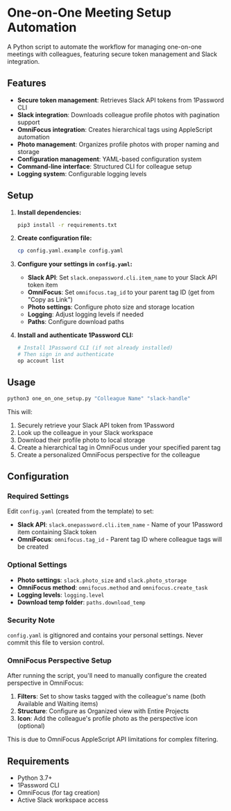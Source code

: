 # One-on-One Meeting Setup Automation

A Python script to automate the workflow for managing one-on-one meetings with colleagues, featuring secure token management and Slack integration.

## Features

- **Secure token management**: Retrieves Slack API tokens from 1Password CLI
- **Slack integration**: Downloads colleague profile photos with pagination support
- **OmniFocus integration**: Creates hierarchical tags using AppleScript automation
- **Photo management**: Organizes profile photos with proper naming and storage
- **Configuration management**: YAML-based configuration system
- **Command-line interface**: Structured CLI for colleague setup
- **Logging system**: Configurable logging levels

## Setup

1. **Install dependencies:**
   ```bash
   pip3 install -r requirements.txt
   ```

2. **Create configuration file:**
   ```bash
   cp config.yaml.example config.yaml
   ```
   
3. **Configure your settings in `config.yaml`:**
   - **Slack API**: Set `slack.onepassword.cli.item_name` to your Slack API token item
   - **OmniFocus**: Set `omnifocus.tag_id` to your parent tag ID (get from "Copy as Link")
   - **Photo settings**: Configure photo size and storage location
   - **Logging**: Adjust logging levels if needed
   - **Paths**: Configure download paths

4. **Install and authenticate 1Password CLI:**
   ```bash
   # Install 1Password CLI (if not already installed)
   # Then sign in and authenticate
   op account list
   ```

## Usage

```bash
python3 one_on_one_setup.py "Colleague Name" "slack-handle"
```

This will:
1. Securely retrieve your Slack API token from 1Password
2. Look up the colleague in your Slack workspace 
3. Download their profile photo to local storage
4. Create a hierarchical tag in OmniFocus under your specified parent tag
5. Create a personalized OmniFocus perspective for the colleague

## Configuration

### Required Settings

Edit `config.yaml` (created from the template) to set:

- **Slack API**: `slack.onepassword.cli.item_name` - Name of your 1Password item containing Slack token
- **OmniFocus**: `omnifocus.tag_id` - Parent tag ID where colleague tags will be created

### Optional Settings

- **Photo settings**: `slack.photo_size` and `slack.photo_storage`
- **OmniFocus method**: `omnifocus.method` and `omnifocus.create_task`
- **Logging levels**: `logging.level`
- **Download temp folder**: `paths.download_temp`

### Security Note

`config.yaml` is gitignored and contains your personal settings. Never commit this file to version control.

### OmniFocus Perspective Setup

After running the script, you'll need to manually configure the created perspective in OmniFocus:

1. **Filters**: Set to show tasks tagged with the colleague's name (both Available and Waiting items)
2. **Structure**: Configure as Organized view with Entire Projects
3. **Icon**: Add the colleague's profile photo as the perspective icon (optional)

This is due to OmniFocus AppleScript API limitations for complex filtering.

## Requirements

- Python 3.7+
- 1Password CLI
- OmniFocus (for tag creation)
- Active Slack workspace access